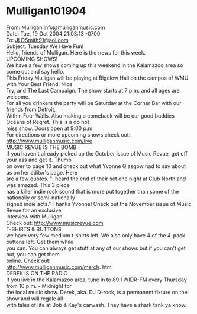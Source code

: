 # Mulligan101904

From: Mulligan <info@mulliganmusic.com>  
Date: Tue, 19 Oct 2004 21:03:13 -0700  
To: JLDSmith91@aol.com  
Subject: Tuesday We Have Fun!  
Hello, friends of Mulligan. Here is the news for this week.  
UPCOMING SHOWS!  
We have a few shows coming up this weekend in the Kalamazoo area so come out and say hello.  
This Friday Mulligan will be playing at Bigelow Hall on the campus of WMU with Your Best Friend, Nice  
Try, and The Last Campaign. The show starts at 7 p.m. and all ages are welcome.  
For all you drinkers the party will be Saturday at the Corner Bar with our friends from Detroit,  
Within Four Walls. Also making a comeback will be our good buddies Oceans of Regret. This is a do not  
miss show. Doors open at 9:00 p.m.  
For directions or more upcoming shows check out: http://www.mulliganmusic.com/live  
MUSIC REVUE IS THE BOMB  
If you haven't already picked up the October issue of Music Revue, get off your ass and get it. Thumb  
on over to page 10 and check out what Yvonne Glasgow had to say about us on her editor's page. Here  
are a few quotes. "I heard the end of their set one night at Club North and was amazed. This 3 piece  
has a killer indie rock sound that is more put together than some of the nationally or semi-nationally  
signed indie acts." Thanks Yvonne! Check out the November issue of Music Revue for an exclusive  
interview with Mulligan.  
Check out: http://www.musicrevue.com  
T-SHIRTS & BUTTONS  
we have very few medium t-shirts left. We also only have 4 of the 4-pack buttons left. Get them while  
you can. You can always get stuff at any of our shows but if you can't get out, you can get them  
online. Check out:  
http://www.mulliganmusic.com/merch. html  
DEREK IS ON THE RADIO  
If you live in the Kalamazoo area, tune in to 89.1 WIDR-FM every Thursday from 10 p.m. - Midnight for  
the local music show. Derek, aka. DJ D-rock, is a permanent fixture on the show and will regale all  
with tales of life at Bob & Kay's carwash. They have a shark tank ya know.

